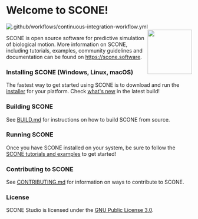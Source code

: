 # Welcome to SCONE!
![.github/workflows/continuous-integration-workflow.yml](https://github.com/opensim-org/SCONE/workflows/.github/workflows/continuous-integration-workflow.yml/badge.svg)
<img align="right" height="120" src="https://github.com/opensim-org/SCONE/blob/master/resources/ui/scone_logo_notext.png">

SCONE is open source software for predictive simulation of biological
motion. More information on SCONE, including tutorials, examples, community
guidelines and documentation can be found on https://scone.software.

### Installing SCONE (Windows, Linux, macOS)

The fastest way to get started using SCONE is to download and run the [installer](https://scone.software/doku.php?id=install) for your platform. Check [what's new](https://scone.software/doku.php?id=changes) in the latest build!

### Building SCONE

See [BUILD.md](BUILD.md) for instructions on how to build SCONE from source.

### Running SCONE

Once you have SCONE installed on your system, be sure to follow the [SCONE
tutorials and examples](https://scone.software/doku.php?id=tutorials:start) to
get started!

### Contributing to SCONE

See [CONTRIBUTING.md](CONTRIBUTING.md) for information on ways to contribute to
SCONE.

### License

SCONE Studio is licensed under the [GNU Public License
3.0](https://www.gnu.org/licenses/gpl-3.0.en.html).
